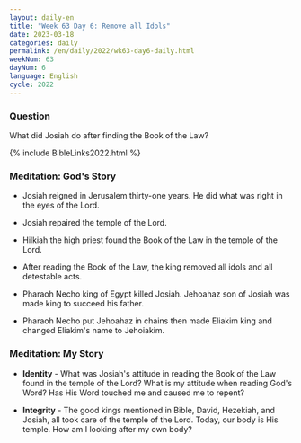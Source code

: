 ```yaml
---
layout: daily-en
title: "Week 63 Day 6: Remove all Idols"
date: 2023-03-18
categories: daily
permalink: /en/daily/2022/wk63-day6-daily.html
weekNum: 63
dayNum: 6
language: English
cycle: 2022
---
```


### Question     
What did Josiah do after finding the Book of the Law?

{% include BibleLinks2022.html %} 

### Meditation: God's Story   
+ Josiah reigned in Jerusalem thirty-one years. He did what was right in the eyes of the Lord. 

+ Josiah repaired the temple of the Lord. 

+ Hilkiah the high priest found the Book of the Law in the temple of the Lord. 

+ After reading the Book of the Law, the king removed all idols and all detestable acts. 

+ Pharaoh Necho king of Egypt killed Josiah. Jehoahaz son of Josiah was made king to succeed his father. 

+ Pharaoh Necho put Jehoahaz in chains then made Eliakim king and changed Eliakim's name to Jehoiakim. 

### Meditation: My Story   
+ **Identity** - What was Josiah's attitude in reading the Book of the Law found in the temple of the Lord? What is my attitude when reading God's Word? Has His Word touched me and caused me to repent? 

+ **Integrity** - The good kings mentioned in Bible, David, Hezekiah, and Josiah, all took care of the temple of the Lord. Today, our body is His temple. How am I looking after my own body? 
